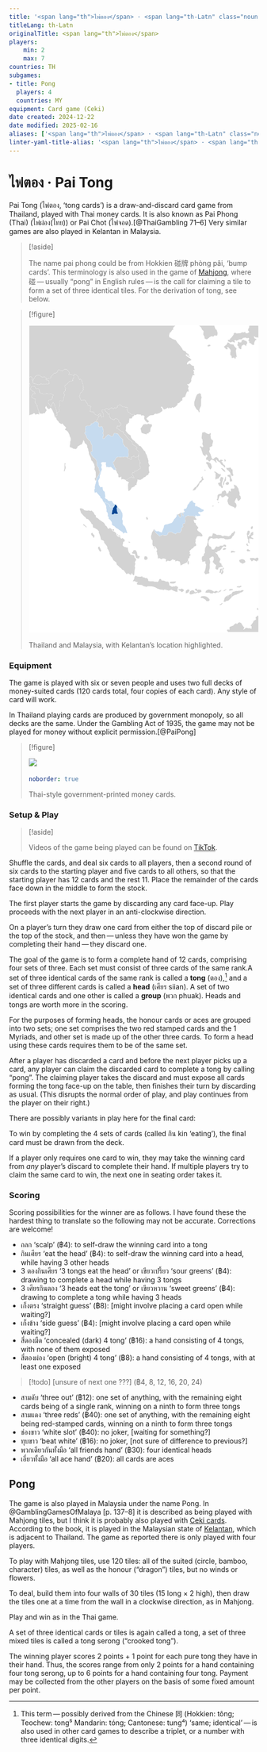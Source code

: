 ```yaml
---
title: '<span lang="th">ไพ่ตอง</span> · <span lang="th-Latn" class="noun">Pai Tong</span>'
titleLang: th-Latn
originalTitle: <span lang="th">ไพ่ตอง</span>
players:
    min: 2
    max: 7
countries: TH
subgames:
- title: Pong
  players: 4
  countries: MY
equipment: Card game (Ceki)
date created: 2024-12-22
date modified: 2025-02-16
aliases: ['<span lang="th">ไพ่ตอง</span> · <span lang="th-Latn" class="noun">Pai Tong</span>']
linter-yaml-title-alias: '<span lang="th">ไพ่ตอง</span> · <span lang="th-Latn" class="noun">Pai Tong</span>'
---
```

# <span lang="th">ไพ่ตอง</span> · <span lang="th-Latn" class="noun">Pai Tong</span>

<span class="noun aka" lang="th-Latn">Pai Tong</span> (<span lang="th" class="aka">ไพ่ตอง</span>, ‘<span lang="th-Latn">tong</span> cards’) is a draw-and-discard card game from Thailand, played with Thai money cards. It is also known as <span class="noun aka" lang="th-Latn">Pai Phong (Thai)</span> (<span lang="th" class="aka">ไพ่ผ่อง(ไทย)</span>) or <span class="noun aka" lang="th-Latn">Pai Chot</span> (<span lang="th" class="aka">ไพ่จอด</span>).[@ThaiGambling 71–6] Very similar games are also played in Kelantan in Malaysia.

> [!aside]
>
> The name <span lang="th-Latn">pai phong</span> could be from Hokkien <span lang="zh">碰牌</span> <span lang="nan-Latn">phòng pâi</span>, ‘bump cards’. This terminology is also used in the game of [Mahjong](games/mahjong/mahjong.md), where <span lang="zh">碰</span> — usually “pong” in English rules — is the call for claiming a tile to form a set of three identical tiles. For the derivation of <span lang="th-latn">tong</span>, see below.

> [!figure]
>
> ![](../../maps/Pong.svg)
>
> Thailand and Malaysia, with Kelantan’s location highlighted.

### Equipment

The game is played with six or seven people and uses two full decks of
money-suited cards (120 cards total, four copies of each card). Any style of
card will work.

In Thailand playing cards are produced by government monopoly, so all decks are
the same. Under the Gambling Act of 1935, the game may not be played for money without explicit permission.[@PaiPong]

> [!figure]
>
> ![](thai_money_cards.jpg)
>
> ```yaml
> noborder: true
> ```
>
> Thai-style government-printed money cards.


### Setup & Play

> [!aside]
>
> Videos of the game being played can be found on [TikTok](https://www.tiktok.com/@greathitz/video/6830362440400702722).

Shuffle the cards, and deal six cards to all players, then a second round of six cards to the starting player and five cards to all others, so that the starting player has 12 cards and the rest 11. Place the remainder of the cards face down in the middle to form the stock.

The first player starts the game by discarding any card face-up. Play proceeds with the next player in an anti-clockwise direction.

On a player’s turn they draw one card from either the top of discard pile or the top of the stock, and then — unless they have won the game by completing their hand — they discard one.

The goal of the game is to form a complete hand of 12 cards, comprising four sets of three. Each set must consist of three cards of the same rank.A set of three identical cards of the same rank is called a **<span lang="th-Latn">tong</span>** (<span lang="th">ตอง</span>),[^fn0] and a set of three different cards is called a **head** (<span lang="th">เศียร</span> <span lang="th-Latn">siian</span>). A set of two identical cards and one other is called a **group** (<span lang="th">พวก</span> <span lang="th-Latn">phuak</span>). Heads and <span lang="th-Latn">tong</span>s are worth more in the scoring.

[^fn0]: This term — possibly derived from the Chinese <span lang="zh">同</span> (Hokkien: <span lang="nan-Latn-pehoeji">tông</span>; Teochew: <span lang="nan-Latn-pengim">tong⁵</span> Mandarin: <span lang="cmn-Latn-pinyin">tóng</span>; Cantonese: <span lang="yue-Latn-jyutping">tung⁴</span>) ‘same; identical’ — is also used in other card games to describe a triplet, or a number with three identical digits.

For the purposes of forming heads, the honour cards or aces are grouped into two sets; one set comprises the two red stamped cards and the 1 Myriads, and other set is made up of the other three cards. To form a head using these cards requires them to be of the same set.

After a player has discarded a card and before the next player picks up a card, any player can claim the discarded card to complete a <span lang="th-Latn">tong</span> by calling “pong”. The claiming player takes the discard and must expose all cards forming the <span lang="th-Latn">tong</span> face-up on the table, then finishes their turn by discarding as usual. (This disrupts the normal order of play, and play continues from the player on their right.)

There are possibly variants in play here for the final card:

To win by completing the 4 sets of cards (called <span lang="th">กิน</span> <span lang="th-Latn">kin</span> ‘eating’), the final card must be drawn from the deck.

If a player only requires one card to win, they may take the winning card from
*any* player’s discard to complete their hand. If multiple players try to claim
the same card to win, the next one in seating order takes it.

### Scoring

Scoring possibilities for the winner are as follows. I have found these the hardest thing to translate so the following may not be accurate. Corrections are welcome!

* <span lang="th">ถลก</span> ‘scalp’ (฿4): to self-draw the winning card into a tong
* <span lang="th">กินเศียร</span> ‘eat the head’ (฿4): to self-draw the winning card into a head, while having 3 other heads
* <span lang="th">3 ตองกินเศียร</span> ‘3 tongs eat the head’ or <span lang="th">เขียวเปรี้ยว</span> ‘sour greens’ (฿4): drawing to complete a head while having 3 tongs
* <span lang="th">3 เศียรกินตอง</span> ‘3 heads eat the tong’ or <span lang="th">เขียวหวาน</span> ‘sweet greens’ (฿4): drawing to complete a tong while having 3 heads
* <span lang="th">เก็งตรง</span> ‘straight guess’ (฿8): [might involve placing a card open while waiting?]
* <span lang="th">เก็งข้าง</span> ‘side guess’ (฿4): [might involve placing a card open while waiting?]
* <span lang="th">สี่ดองมืด</span> ‘concealed (dark) 4 tong’ (฿16): a hand consisting of 4 tongs, with none of them exposed
* <span lang="th">สี่ตองผ่อง</span> ‘open (bright) 4 tong’ (฿8): a hand consisting of 4 tongs, with at least one exposed
> [!todo]  [unsure of next one ???] (฿4, 8, 12, 16, 20, 24)
* <span lang="th">สามดับ</span> ‘three out’ (฿12): one set of anything, with the remaining eight cards being of a single rank, winning on a ninth to form three tongs
* <span lang="th">สามแดง</span> ‘three reds’ (฿40): one set of anything, with the remaining eight being red-stamped cards, winning on a ninth to form three tongs
* ช่องขาว ‘white slot’ (฿40): no joker, [waiting for something?]
* ทุบขาว ‘beat white’ (฿16): no joker, [not sure of difference to previous?]
* <span lang="th">พวกเดียวกันทั้งมือ</span> ‘all friends hand’ (฿30): four identical heads
* <span lang="th">เอี่ยวทั้งมือ</span> ‘all ace hand’ (฿20): all cards are aces

## Pong

The game is also played in Malaysia under the name <span class="noun aka" lang="ms">Pong</span>. In @GamblingGamesOfMalaya [p. 137–8] it is described as being played with Mahjong tiles, but I think it is probably also played with [Ceki cards](articles/cards/ceki/ceki.md). According to the book, it is played in the Malaysian state of [Kelantan](https://en.wikipedia.org/wiki/Kelantan), which is adjacent to Thailand. The game as reported there is only played with four players.

To play with Mahjong tiles, use 120 tiles: all of the suited (circle, bamboo, character) tiles, as well as the honour (“dragon”) tiles, but no winds or flowers.

To deal, build them into four walls of 30 tiles (15 long × 2 high), then draw the tiles one at a time from the wall in a clockwise direction, as in Mahjong.

Play and win as in the Thai game.

A set of three identical cards or tiles is again called a <span lang="ms">tong</span>, a set of three mixed tiles is called a <span lang="ms">tong serong</span> (“crooked <span lang="ms">tong</span>”).

The winning player scores 2 points + 1 point for each pure <span lang="ms">tong</span> they have in their hand. Thus, the scores range from only 2 points for a hand containing four <span lang="ms">tong serong</span>, up to 6 points for a hand containing four <span lang="ms">tong</span>. Payment may be collected from the other players on the basis of some fixed amount per point.
